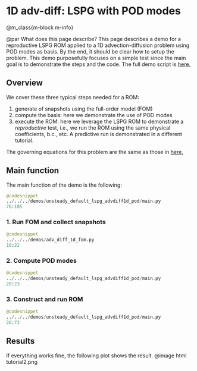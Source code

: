 
# 1D adv-diff: LSPG with POD modes


@m_class{m-block m-info}

@par What does this page describe?
This page describes a demo for a reproductive LSPG ROM applied to a
1D advection-diffusion problem using POD modes as basis.
By the end, it should be clear how to setup the problem.
This demo purposefully focuses on a simple test since the main goal is
to demonstrate the steps and the code.
The full demo script is [here.](https://github.com/Pressio/pressio4py/blob/master/demos/unsteady_default_lspg_advdiff1d_pod/main.py)


## Overview
We cover these three typical steps needed for a ROM:
1. generate of snapshots using the full-order model (FOM)
2. compute the basis: here we demonstrate the use of POD modes
3. execute the ROM: here we leverage the LSPG ROM to demonstrate
a *reproductive* test, i.e., we run the ROM using the same physical coefficients, b.c., etc.
A predictive run is demonstrated in a different tutorial.

The governing equations for this problem are the same
as those in [here](https://pressio.github.io/pressio4py/html/md_pages_demos_demo2.html),

<!-- ## Imports -->
<!-- The imports needed are: -->
<!-- ```py -->
<!-- from adv_diff1d import *					# the fom class -->
<!-- from adv_diff_1d_fom import doFom			# the function to collect fom data -->
<!-- from pressio4py import rom as rom -->
<!-- from pressio4py import solvers as solvers -->
<!-- ``` -->

## Main function
The main function of the demo is the following:
```py
@codesnippet
../../../demos/unsteady_default_lspg_advdiff1d_pod/main.py
76:105
```

### 1. Run FOM and collect snapshots
```py
@codesnippet
../../../demos/adv_diff_1d_fom.py
10:22
```

### 2. Compute POD modes
```py
@codesnippet
../../../demos/unsteady_default_lspg_advdiff1d_pod/main.py
20:23
```

### 3. Construct and run ROM
```py
@codesnippet
../../../demos/unsteady_default_lspg_advdiff1d_pod/main.py
26:73
```

## Results
If everything works fine, the following plot shows the result.
@image html tutorial2.png
